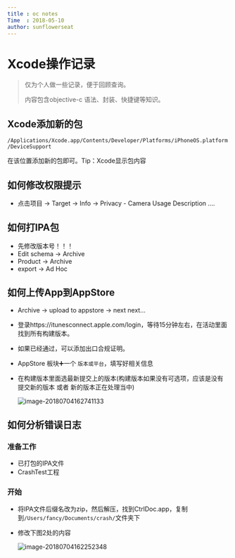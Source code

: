 ```yaml
---
title : oc notes
Time  : 2018-05-10
author: sunflowerseat
---
```


# Xcode操作记录

> 仅为个人做一些记录，便于回顾查询。
>
> 内容包含objective-c 语法、封装、快捷键等知识。

## Xcode添加新的包

`/Applications/Xcode.app/Contents/Developer/Platforms/iPhoneOS.platform/DeviceSupport`

在该位置添加新的包即可。Tip：Xcode显示包内容



## 如何修改权限提示

- 点击项目 -> Target -> Info -> Privacy - Camera Usage Description ….

## 如何打IPA包

- 先修改版本号！！！
- Edit schema -> Archive 
- Product -> Archive
- export -> Ad Hoc

## 如何上传App到AppStore

- Archive -> upload to appstore -> next next...
- 登录https://itunesconnect.apple.com/login，等待15分钟左右，在活动里面找到所有构建版本。
- 如果已经通过，可以添加出口合规证明。
- AppStore 板块➕一个 `版本或平台`，填写好相关信息
- 在构建版本里面选最新提交上的版本(构建版本如果没有可选项，应该是没有提交新的版本 或者 新的版本正在处理当中)

  ![image-20180704162741133](/var/folders/jk/ghg5rltn3_q5h5l03350dvkh0000gp/T/abnerworks.Typora/image-20180704162741133.png)




## 如何分析错误日志

### 准备工作

- 已打包的IPA文件
- CrashTest工程

### 开始

- 将IPA文件后缀名改为zip，然后解压，找到CtrlDoc.app，复制到`/Users/fancy/Documents/crash/`文件夹下

- 修改下图2处的内容

  ![image-20180704162252348](/var/folders/jk/ghg5rltn3_q5h5l03350dvkh0000gp/T/abnerworks.Typora/image-20180704162252348.png)